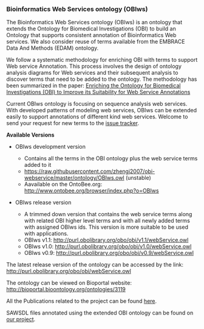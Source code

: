 ### Bioinformatics Web Services ontology (OBIws)

The Bioinformatics Web Services ontology (OBIws) is an ontology that extends the Ontology for Biomedical Investigations (OBI) to build an Ontology that supports consistent annotation of Bioinformatics Web services. We also consider reuse of terms available from the EMBRACE Data And Methods (EDAM) ontology. 

We follow a systematic methodology for enriching OBI with terms to support Web service Annotation. This process involves the design of ontology analysis diagrams for Web services and their subsequent analysis to discover terms that need to be added to the ontology. The methodology has been summarized in the paper: [Enriching the Ontology for Biomedical Investigations (OBI) to Improve its Suitability for Web Service Annotations](http://cs.uga.edu/~jam/home/theses/guttula_thesis/radiantWeb/version3/ICBO_final.pdf)

Current OBIws ontology is focusing on sequence analysis web services. With developed patterns of modeling web services, OBIws can be extended easily to support annotations of different kind web services. Welcome to send your request for new terms to the [issue tracker](https://github.com/obi-webservice/obi-webservice/issues).  

<b>Available Versions</b>

- OBIws development version
  - Contains all the terms in the OBI ontology plus the web service terms added to it
  - https://raw.githubusercontent.com/zhengj2007/obi-webservice/master/ontology/OBIws.owl (unstable)
  - Aavailable on the OntoBee.org: http://www.ontobee.org/browser/index.php?o=OBIws

- OBIws release version
  - A trimmed down version that contains the web service terms along with related OBI higher level terms and with all newly added terms with assigned OBIws ids. This version is more suitable to be used with applications.
  - OBIws v1.1: http://purl.obolibrary.org/obo/obi/v1.1/webService.owl 
  - OBIws v1.0: http://purl.obolibrary.org/obo/obi/v1.0/webService.owl
  - OBIws v0.9: http://purl.obolibrary.org/obo/obi/v0.9/webService.owl

The latest release version of the ontology can be accessed by the link:
http://purl.obolibrary.org/obo/obi/webService.owl

The ontology can be viewed on Bioportal website:
http://bioportal.bioontology.org/ontologies/3119

All the Publications related to the project can be found [here](http://mango.ctegd.uga.edu/jkissingLab/SWS/publications.html).

SAWSDL files annotated using the extended OBI ontology can be found on [our project](http://mango.ctegd.uga.edu/jkissingLab/SWS/services.html).
